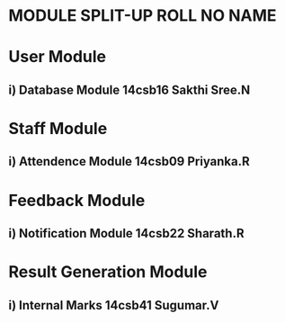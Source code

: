 # MODULE SPLIT-UP                               ROLL NO                            NAME

# User Module                      
## i) Database Module                           14csb16                        Sakthi Sree.N

# Staff Module
## i) Attendence Module                         14csb09                        Priyanka.R

# Feedback Module
## i) Notification Module                       14csb22                        Sharath.R

# Result Generation Module                     
## i) Internal Marks                            14csb41                        Sugumar.V

